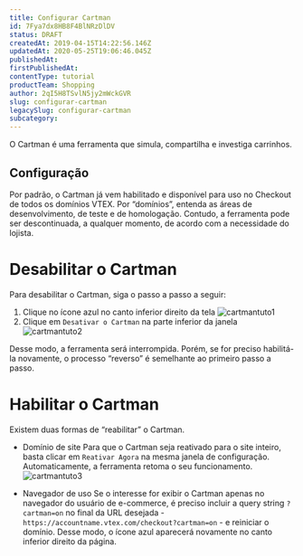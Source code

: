 ```yaml
---
title: Configurar Cartman
id: 7Fya7dx8HB8F4BlNRzDlDV
status: DRAFT
createdAt: 2019-04-15T14:22:56.146Z
updatedAt: 2020-05-25T19:06:46.045Z
publishedAt: 
firstPublishedAt: 
contentType: tutorial
productTeam: Shopping
author: 2qI5H8TSvlN5jy2mWckGVR
slug: configurar-cartman
legacySlug: configurar-cartman
subcategory: 
---
```


O Cartman é uma ferramenta que simula, compartilha e investiga carrinhos.

## Configuração

Por padrão, o Cartman já vem habilitado e disponível para uso no Checkout de todos os domínios VTEX. Por “domínios”, entenda as áreas de desenvolvimento, de teste e de homologação. Contudo, a ferramenta pode ser descontinuada, a qualquer momento, de acordo com a necessidade do lojista.

# Desabilitar o Cartman

Para desabilitar o Cartman, siga o passo a passo a seguir:

1. Clique no ícone azul no canto inferior direito da tela
![cartmantuto1](https://images.ctfassets.net/alneenqid6w5/1DWwcldpXDu4fplLm6aLjD/6c588311f60b01e5cd1e76aceb257743/cartmantuto1.PNG)
2. Clique em `Desativar o Cartman` na parte inferior da janela
![cartmantuto2](https://images.ctfassets.net/alneenqid6w5/pzjFEx27xjbsRc1rWCotI/504771d0251a952769b043d17412250f/cartmantuto2.PNG)

Desse modo, a ferramenta será interrompida. Porém, se for preciso habilitá-la novamente, o processo “reverso” é semelhante ao primeiro passo a passo.

# Habilitar o Cartman

Existem duas formas de “reabilitar” o Cartman. 

- Domínio de site
Para que o Cartman seja reativado para o site inteiro, basta clicar em `Reativar Agora` na mesma janela de configuração. Automaticamente, a ferramenta retoma o seu funcionamento.
![cartmantuto3](https://images.ctfassets.net/alneenqid6w5/2YR5bMxxzhMjsRDbmSHHsG/862261ed7433e068cbf2b19f2d8bb652/cartmantuto3.PNG)

- Navegador de uso 
Se o interesse for exibir o Cartman apenas no navegador do usuário de e-commerce, é preciso incluir a query string `?cartman=on` no final da URL desejada - `https://accountname.vtex.com/checkout?cartman=on` - e reiniciar o domínio. Desse modo, o ícone azul aparecerá novamente no canto inferior direito da página.
